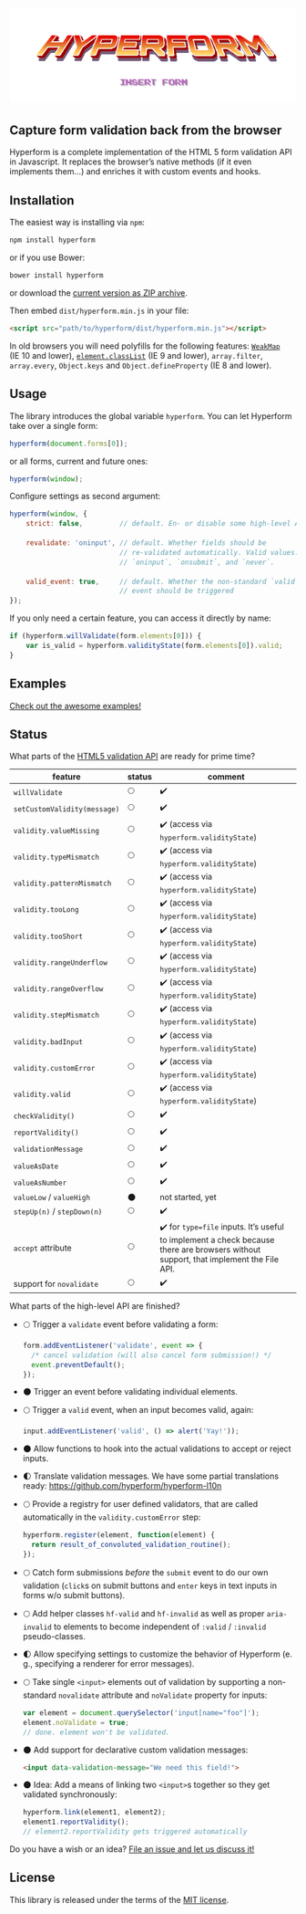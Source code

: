 # ![Text “Hyperform - Insert Form” in 80s arcade game style](stuff/header.png)

## Capture form validation back from the browser

Hyperform is a complete implementation of the HTML 5 form validation API in
Javascript. It replaces the browser’s native methods (if it even implements
them…) and enriches it with custom events and hooks.

## Installation

The easiest way is installing via `npm`:

```sh
npm install hyperform
```

or if you use Bower:

```sh
bower install hyperform
```

or download the [current version as ZIP
archive](https://github.com/hyperform/hyperform/archive/master.zip).

Then embed `dist/hyperform.min.js` in your file:

```html
<script src="path/to/hyperform/dist/hyperform.min.js"></script>
```

In old browsers you will need polyfills for the following features:
[`WeakMap`](https://github.com/Benvie/WeakMap) (IE 10 and lower),
[`element.classList`](https://github.com/remy/polyfills) (IE 9 and lower),
`array.filter`, `array.every`, `Object.keys` and
`Object.defineProperty` (IE 8 and lower).

## Usage

The library introduces the global variable `hyperform`. You can let Hyperform
take over a single form:

```js
hyperform(document.forms[0]);
```

or all forms, current and future ones:

```js
hyperform(window);
```

Configure settings as second argument:

```js
hyperform(window, {
    strict: false,         // default. En- or disable some high-level APIs

    revalidate: 'oninput', // default. Whether fields should be
                           // re-validated automatically. Valid values:
                           // `oninput`, `onsubmit`, and `never`.

    valid_event: true,     // default. Whether the non-standard `valid`
                           // event should be triggered
});
```

If you only need a certain feature, you can access it directly by name:

```js
if (hyperform.willValidate(form.elements[0])) {
    var is_valid = hyperform.validityState(form.elements[0]).valid;
}
```

## Examples

[Check out the awesome examples!](https://hyperform.js.org/examples.html)

## Status

What parts of the [HTML5 validation
API](https://html.spec.whatwg.org/multipage/forms.html#constraints) are ready
for prime time?

| feature                      | status      | comment            |
| ---------------------------- | ----------- | ------------------ |
| `willValidate`               | :full_moon: | :heavy_check_mark: |
| `setCustomValidity(message)` | :full_moon: | :heavy_check_mark: |
| `validity.valueMissing`      | :full_moon: | :heavy_check_mark: (access via `hyperform.validityState`) |
| `validity.typeMismatch`      | :full_moon: | :heavy_check_mark: (access via `hyperform.validityState`) |
| `validity.patternMismatch`   | :full_moon: | :heavy_check_mark: (access via `hyperform.validityState`) |
| `validity.tooLong`           | :full_moon: | :heavy_check_mark: (access via `hyperform.validityState`) |
| `validity.tooShort`          | :full_moon: | :heavy_check_mark: (access via `hyperform.validityState`) |
| `validity.rangeUnderflow`    | :full_moon: | :heavy_check_mark: (access via `hyperform.validityState`) |
| `validity.rangeOverflow`     | :full_moon: | :heavy_check_mark: (access via `hyperform.validityState`) |
| `validity.stepMismatch`      | :full_moon: | :heavy_check_mark: (access via `hyperform.validityState`) |
| `validity.badInput`          | :full_moon: | :heavy_check_mark: (access via `hyperform.validityState`) |
| `validity.customError`       | :full_moon: | :heavy_check_mark: (access via `hyperform.validityState`) |
| `validity.valid`             | :full_moon: | :heavy_check_mark: (access via `hyperform.validityState`) |
| `checkValidity()`            | :full_moon: | :heavy_check_mark: |
| `reportValidity()`           | :full_moon: | :heavy_check_mark: |
| `validationMessage`          | :full_moon: | :heavy_check_mark: |
| `valueAsDate`                | :full_moon: | :heavy_check_mark: |
| `valueAsNumber`              | :full_moon: | :heavy_check_mark: |
| `valueLow` / `valueHigh`     | :new_moon:  | not started, yet   |
| `stepUp(n)` / `stepDown(n)`  | :full_moon: | :heavy_check_mark: |
| `accept` attribute           | :full_moon: | :heavy_check_mark: for `type=file` inputs. It’s useful to implement a check because there are browsers without support, that implement the File API. |
| support for `novalidate`     | :full_moon: | :heavy_check_mark: |

What parts of the high-level API are finished?

*   :full_moon: Trigger a `validate` event before validating a form:

    ```js
    form.addEventListener('validate', event => {
      /* cancel validation (will also cancel form submission!) */
      event.preventDefault();
    });
    ```

*   :new_moon: Trigger an event before validating individual elements.

*   :full_moon: Trigger a `valid` event, when an input becomes valid, again:

    ```js
    input.addEventListener('valid', () => alert('Yay!'));
    ```

*   :new_moon: Allow functions to hook into the actual validations to accept or
    reject inputs.

*   :first_quarter_moon: Translate validation messages. We have some partial
    translations ready: https://github.com/hyperform/hyperform-l10n

*   :full_moon: Provide a registry for user defined validators, that are called
    automatically in the `validity.customError` step:

    ```js
    hyperform.register(element, function(element) {
      return result_of_convoluted_validation_routine();
    });
    ```

*   :full_moon: Catch form submissions _before_ the `submit` event to do our
    own validation (`click`s on submit buttons and `enter` keys in text inputs
    in forms w/o submit buttons).

*   :full_moon: Add helper classes `hf-valid` and `hf-invalid` as well as
    proper `aria-invalid` to elements to become independent of `:valid` /
    `:invalid` pseudo-classes.

*   :first_quarter_moon: Allow specifying settings to customize the behavior of
    Hyperform (e. g., specifying a renderer for error messages).

*   :full_moon: Take single `<input>` elements out of validation by supporting
    a non-standard `novalidate` attribute and `noValidate` property for inputs:

    ```js
    var element = document.querySelector('input[name="foo"]');
    element.noValidate = true;
    // done. element won't be validated.
    ```

*   :new_moon: Add support for declarative custom validation messages:

    ```html
    <input data-validation-message="We need this field!">
    ```

*   :new_moon: Idea: Add a means of linking two `<input>`s together so they get
    validated synchronously:

    ```js
    hyperform.link(element1, element2);
    element1.reportValidity();
    // element2.reportValidity gets triggered automatically
    ```

Do you have a wish or an idea? [File an issue and let us discuss
it!](https://github.com/hyperform/hyperform/issues/new)

## License

This library is released under the terms of the [MIT license](LICENSE.md).

